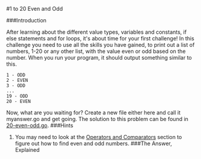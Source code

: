 #1 to 20 Even and Odd

###Introduction

After learning about the different value types, variables and constants, if else statements and for loops, it's about time for your first challenge! In this challenge you need to use all the skills you have gained, to print out a list of numbers, 1-20 or any other list, with the value even or odd based on the number. When you run your program, it should output something similar to this.
```
1 - ODD
2 - EVEN
3 - ODD
...
19 - ODD
20 - EVEN
```
Now, what are you waiting for? Create a new file either here and call it myanswer.go and get going. The solution to this problem can be found in [20-even-odd.go](20-even-odd.go).
###Hints

1. You may need to look at the [Operators and Comparators](../../../basics/operators-comparators/operators-comparators.md) section to figure out how to find even and odd numbers.
###The Answer, Explained

